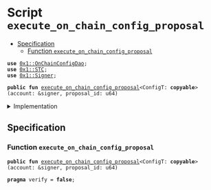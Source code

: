 
<a name="execute_on_chain_config_proposal"></a>

# Script `execute_on_chain_config_proposal`



-  [Specification](#@Specification_0)
    -  [Function `execute_on_chain_config_proposal`](#@Specification_0_execute_on_chain_config_proposal)


<pre><code><b>use</b> <a href="../../modules/doc/OnChainConfigDao.md#0x1_OnChainConfigDao">0x1::OnChainConfigDao</a>;
<b>use</b> <a href="../../modules/doc/STC.md#0x1_STC">0x1::STC</a>;
<b>use</b> <a href="../../modules/doc/Signer.md#0x1_Signer">0x1::Signer</a>;
</code></pre>




<pre><code><b>public</b> <b>fun</b> <a href="execute_on_chain_config_proposal.md#execute_on_chain_config_proposal">execute_on_chain_config_proposal</a>&lt;ConfigT: <b>copyable</b>&gt;(account: &signer, proposal_id: u64)
</code></pre>



<details>
<summary>Implementation</summary>


<pre><code><b>fun</b> <a href="execute_on_chain_config_proposal.md#execute_on_chain_config_proposal">execute_on_chain_config_proposal</a>&lt;ConfigT: <b>copy</b> + drop + store&gt;(account: &signer, proposal_id: u64) {
    <a href="../../modules/doc/OnChainConfigDao.md#0x1_OnChainConfigDao_execute">OnChainConfigDao::execute</a>&lt;<a href="../../modules/doc/STC.md#0x1_STC_STC">STC::STC</a>, ConfigT&gt;(<a href="../../modules/doc/Signer.md#0x1_Signer_address_of">Signer::address_of</a>(account), proposal_id);
}
</code></pre>



</details>

<a name="@Specification_0"></a>

## Specification


<a name="@Specification_0_execute_on_chain_config_proposal"></a>

### Function `execute_on_chain_config_proposal`


<pre><code><b>public</b> <b>fun</b> <a href="execute_on_chain_config_proposal.md#execute_on_chain_config_proposal">execute_on_chain_config_proposal</a>&lt;ConfigT: <b>copyable</b>&gt;(account: &signer, proposal_id: u64)
</code></pre>




<pre><code><b>pragma</b> verify = <b>false</b>;
</code></pre>
